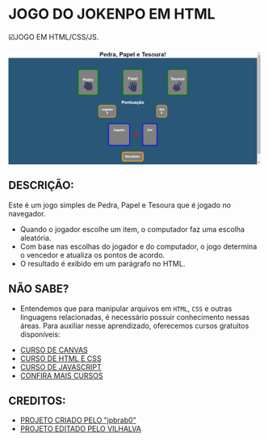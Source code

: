 # JOGO DO JOKENPO EM HTML
☑️JOGO EM HTML/CSS/JS.

<img src="FOTO.png" align="center" width="500"> <br> 

## DESCRIÇÃO:
Este é um jogo simples de Pedra, Papel e Tesoura que é jogado no navegador.

- Quando o jogador escolhe um item, o computador faz uma escolha aleatória.
- Com base nas escolhas do jogador e do computador, o jogo determina o vencedor e atualiza os pontos de acordo.
- O resultado é exibido em um parágrafo no HTML.

## NÃO SABE?
- Entendemos que para manipular arquivos em `HTML`, `CSS` e outras linguagens relacionadas, é necessário possuir conhecimento nessas áreas. Para auxiliar nesse aprendizado, oferecemos cursos gratuitos disponíveis:
* [CURSO DE CANVAS](https://github.com/VILHALVA/CURSO-DE-CANVAS)
* [CURSO DE HTML E CSS](https://github.com/VILHALVA/CURSO-DE-HTML-E-CSS)
* [CURSO DE JAVASCRIPT](https://github.com/VILHALVA/CURSO-DE-JAVASCRIPT)
* [CONFIRA MAIS CURSOS](https://github.com/VILHALVA?tab=repositories&q=+topic:CURSO)

## CREDITOS:
- [PROJETO CRIADO PELO "jpbrab0"](https://github.com/jpbrab0/pedra-papel-tesoura)
- [PROJETO EDITADO PELO VILHALVA](https://github.com/VILHALVA)
